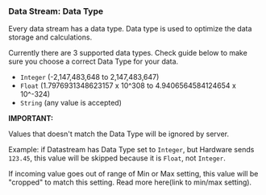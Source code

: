 ### Data Stream: Data Type

Every data stream has a data type. Data type is used to optimize the data storage and calculations.

Currently there are 3 supported data types. Check guide below to make sure you choose a correct Data Type for your data. 

- ```Integer``` (-2,147,483,648 to 2,147,483,647)
- ```Float``` (1.7976931348623157 x 10^308 to 4.9406564584124654 x 10^-324)
- ```String``` (any value is accepted)

**IMPORTANT:**

Values that doesn't match the Data Type will be ignored by server.

Example: if Datastream has Data Type set to ```Integer```, but Hardware sends ```123.45```, this value will be skipped because it is ```Float```, not ```Integer```.

If incoming value goes out of range of Min or Max setting, this value will be "cropped" to match this setting. Read more here(link to min/max setting).

